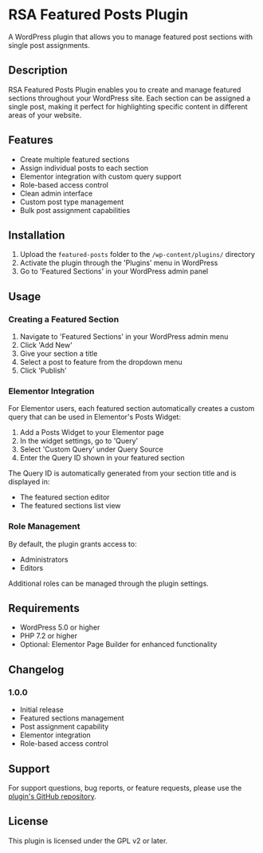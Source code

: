 # RSA Featured Posts Plugin

A WordPress plugin that allows you to manage featured post sections with single post assignments.

## Description

RSA Featured Posts Plugin enables you to create and manage featured sections throughout your WordPress site. Each section can be assigned a single post, making it perfect for highlighting specific content in different areas of your website.

## Features

- Create multiple featured sections
- Assign individual posts to each section
- Elementor integration with custom query support
- Role-based access control
- Clean admin interface
- Custom post type management
- Bulk post assignment capabilities

## Installation

1. Upload the `featured-posts` folder to the `/wp-content/plugins/` directory
2. Activate the plugin through the 'Plugins' menu in WordPress
3. Go to 'Featured Sections' in your WordPress admin panel

## Usage

### Creating a Featured Section

1. Navigate to 'Featured Sections' in your WordPress admin menu
2. Click 'Add New'
3. Give your section a title
4. Select a post to feature from the dropdown menu
5. Click 'Publish'

### Elementor Integration

For Elementor users, each featured section automatically creates a custom query that can be used in Elementor's Posts Widget:

1. Add a Posts Widget to your Elementor page
2. In the widget settings, go to 'Query'
3. Select 'Custom Query' under Query Source
4. Enter the Query ID shown in your featured section

The Query ID is automatically generated from your section title and is displayed in:
- The featured section editor
- The featured sections list view

### Role Management

By default, the plugin grants access to:
- Administrators
- Editors

Additional roles can be managed through the plugin settings.

## Requirements

- WordPress 5.0 or higher
- PHP 7.2 or higher
- Optional: Elementor Page Builder for enhanced functionality

## Changelog

### 1.0.0
- Initial release
- Featured sections management
- Post assignment capability
- Elementor integration
- Role-based access control

## Support

For support questions, bug reports, or feature requests, please use the [plugin's GitHub repository](insert-github-repo-here).

## License

This plugin is licensed under the GPL v2 or later.
